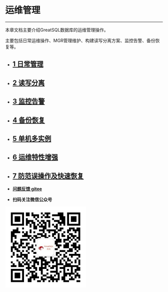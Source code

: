 # 运维管理
---

本章文档主要介绍GreatSQL数据库的运维管理操作。

主要包括日常运维操作、MGR管理维护、构建读写分离方案、监控告警、备份恢复等。

- ## [1 日常管理](./1-basic-oper.md)
- ## [2 读写分离](./2-oper-rw-splitting.md)
- ## [3 监控告警](./3-monitoring-and-alerting.md)
- ## [4 备份恢复](./4-backup-and-restore.md)
- ## [5 单机多实例](./5-multi-instances.md)
- ## [6 运维特性增强](./6-feature-enhancement.md)
- ## [7 防范误操作及快速恢复](./7-avoid-mistakes.md)

- **[问题反馈 gitee](https://gitee.com/GreatSQL/GreatSQL-Manual/issues)**

- **扫码关注微信公众号**

![greatsql-wx](../greatsql-wx.jpg)
